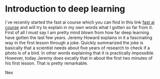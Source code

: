 # Introduction to deep learning

I´ve recently started the fast ai course which you can find in this link [fast ai course](https://course.fast.ai) and will try to explain in my own words what I gotten so far from it.
First of all I must say I am pretty mind blown from how far deep learning have gotten the last few years. Jeremy Howard explains in it a fascinating way in the first lesson through a joke.
Quickly summarized the joke is basically that a scientist needs about five years of research to check if a photo is of a bird. In other words explaining that it is practically impossible. 
However, today Jeremy does excatly that in about the first two minutes of his first lesson. That is pretty remarkable. 

Nex
